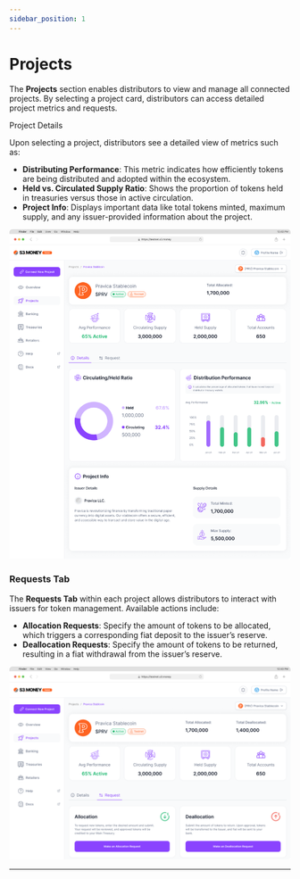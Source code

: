 ```yaml
---
sidebar_position: 1
---
```


# Projects

The **Projects** section enables distributors to view and manage all connected projects. By selecting a project card, distributors can access detailed project metrics and requests.

Project Details

Upon selecting a project, distributors see a detailed view of metrics such as:

- **Distributing Performance**: This metric indicates how efficiently tokens are being distributed and adopted within the ecosystem.
- **Held vs. Circulated Supply Ratio**: Shows the proportion of tokens held in treasuries versus those in active circulation.
- **Project Info**: Displays important data like total tokens minted, maximum supply, and any issuer-provided information about the project.

![image.png](dist-imgs/dist-p.png)

### Requests Tab

The **Requests Tab** within each project allows distributors to interact with issuers for token management. Available actions include:

- **Allocation Requests**: Specify the amount of tokens to be allocated, which triggers a corresponding fiat deposit to the issuer’s reserve.
- **Deallocation Requests**: Specify the amount of tokens to be returned, resulting in a fiat withdrawal from the issuer’s reserve.

![image.png](dist-imgs/dist-op.png)

---